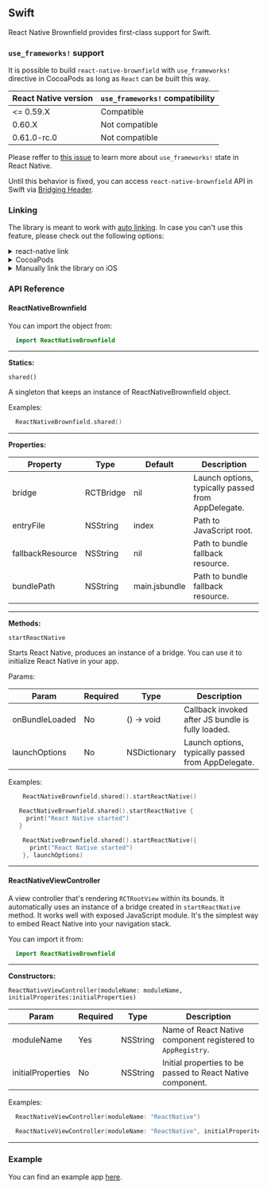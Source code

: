 ## Swift

React Native Brownfield provides first-class support for Swift. 

### `use_frameworks!` support

It is possible to build `react-native-brownfield` with `use_frameworks!` directive in CocoaPods as long as `React` can be built this way.

| React Native version       | `use_frameworks!` compatibility |
| -------------------------- | ------------------------------- | 
| <= 0.59.X                  | Compatible                      |
| 0.60.X                     | Not compatible                  |
| 0.61.0-rc.0                | Not compatible                  |

Please reffer to [this issue](https://github.com/facebook/react-native/issues/25349) to learn more about `use_frameworks!` state in React Native.

Until this behavior is fixed, you can access `react-native-brownfield` API in Swift via [Bridging Header](../example/swift/BridgingHeader.h).

### Linking

The library is meant to work with [auto linking](https://github.com/react-native-community/cli/blob/master/docs/autolinking.md). In case you can't use this feature, please check out the following options:

<details>
<summary>react-native link</summary>
Run the following command in your terminal:

```bash
  react-native link @react-native-community/slider
```
</details>

<details>
<summary>CocoaPods</summary>
Add the following line to your `Podfile`:

```ruby
  pod 'ReactNativeBrownfield', :path => '../node_modules/@callstack/react-native-brownfield/ios'
```
</details>

<details>
<summary>Manually link the library on iOS</summary>

### `Open project.xcodeproj in Xcode`

Drag `ReactNativeBrownfield.xcodeproj` to your project on Xcode (usually under the Libraries group on Xcode):

![xcode-add](https://facebook.github.io/react-native/docs/assets/AddToLibraries.png)

### Link `libReactNativeBrownfield.a` binary with libraries

Click on your main project file (the one that represents the `.xcodeproj`) select `Build Phases` and drag the static library from the `Products` folder inside the Library you are importing to `Link Binary With Libraries` (or use the `+` sign and choose library from the list):

![xcode-link](https://facebook.github.io/react-native/docs/assets/AddToBuildPhases.png)
</details>

### API Reference

#### ReactNativeBrownfield

You can import the object from:

```swift
  import ReactNativeBrownfield
```

---

**Statics:**

`shared()`

A singleton that keeps an instance of ReactNativeBrownfield object.

Examples:

```swift
  ReactNativeBrownfield.shared()
```

---

**Properties:**

| Property                   | Type      | Default        | Description                                        |
| --------------------       | --------- | -------------- | -------------------------------------------------- |
| bridge                     | RCTBridge | nil            | Launch options, typically passed from AppDelegate. |
| entryFile                  | NSString  | index          | Path to JavaScript root.                           |
| fallbackResource           | NSString  | nil            | Path to bundle fallback resource.                  |
| bundlePath                 | NSString  | main.jsbundle  | Path to bundle fallback resource.                  |

---

**Methods:**

`startReactNative`

Starts React Native, produces an instance of a bridge. You can use it to initialize React Native in your app.

Params:

| Param                   | Required | Type          | Description                                           |
| ----------------------- | -------- | ------------- | ----------------------------------------------------- |
| onBundleLoaded          | No       | () -> void | Callback invoked after JS bundle is fully loaded.     |
| launchOptions           | No       | NSDictionary  | Launch options, typically passed from AppDelegate.    |

Examples:

```swift
    ReactNativeBrownfield.shared().startReactNative()
```

```swift
   ReactNativeBrownfield.shared().startReactNative {
     print("React Native started")
   }
```

```swift
    ReactNativeBrownfield.shared().startReactNative({
      print("React Native started")
    }, launchOptions)
```

---

#### ReactNativeViewController

A view controller that's rendering `RCTRootView` within its bounds. It automatically uses an instance of a bridge created in `startReactNative` method. It works well with exposed JavaScript module. It's the simplest way to embed React Native into your navigation stack.

You can import it from:

```swift
  import ReactNativeBrownfield
```

---

**Constructors:**

`ReactNativeViewController(moduleName: moduleName, initialProperites:initialProperties)`

| Param              | Required  | Type          | Description                                                   |
| ------------------ | --------- | ------------- | ------------------------------------------------------------- |
| moduleName         | Yes       | NSString      | Name of React Native component registered to `AppRegistry`.   |
| initialProperties  | No        | NSString      | Initial properties to be passed to React Native component.    |

Examples:

```swift
  ReactNativeViewController(moduleName: "ReactNative")
```

```swift
  ReactNativeViewController(moduleName: "ReactNative", initialProperites:["score": 12])
```

---

### Example

You can find an example app [here](../example/swift).


